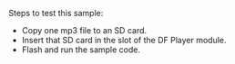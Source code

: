 Steps to test this sample:
* Copy one mp3 file to an SD card.
* Insert that SD card in the slot of the DF Player module.
* Flash and run the sample code.
